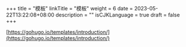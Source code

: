 +++
title = "模板"
linkTitle = "模板"
weight = 6
date = 2023-05-22T13:22:08+08:00
description = ""
isCJKLanguage = true
draft = false
+++

[https://gohugo.io/templates/introduction/](https://gohugo.io/templates/introduction/)
